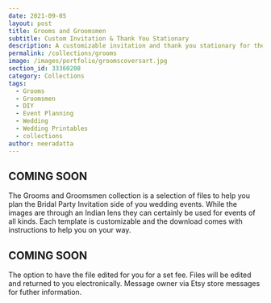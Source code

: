 ```yaml
---
date: 2021-09-05
layout: post
title: Grooms and Groomsmen
subtitle: Custom Invitation & Thank You Stationary
description: A customizable invitation and thank you stationary for the groom and groomsmen.
permalink: /collections/grooms
image: /images/portfolio/groomscoversart.jpg
section_id: 33360208
category: Collections
tags:
  - Grooms
  - Groomsmen
  - DIY
  - Event Planning
  - Wedding
  - Wedding Printables
  - collections
author: neeradatta
---
```


## COMING SOON

The Grooms and Groomsmen collection is a selection of files to help you plan the Bridal Party Invitation side of you wedding events. While the images are through an Indian lens they can certainly be used for events of all kinds. Each template is customizable and the download comes with instructions to help you on your way. 

## COMING SOON

The option to have the file edited for you for a set fee. Files will be edited and returned to you electronically. Message owner via Etsy store messages for futher information. 
